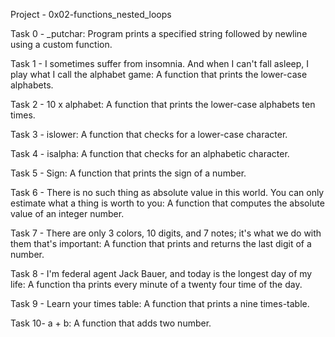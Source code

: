 Project - 0x02-functions_nested_loops

Task 0 - _putchar: Program prints a specified string followed by newline using a custom function.

Task 1 - I sometimes suffer from insomnia. And when I can't fall asleep, I play what I call the alphabet game: A function that prints the lower-case alphabets.

Task 2 - 10 x alphabet: A function that prints the lower-case alphabets ten times.

Task 3 - islower: A function that checks for a lower-case character.

Task 4 - isalpha: A function that checks for an alphabetic character.

Task 5 - Sign: A function that prints the sign of a number.

Task 6 - There is no such thing as absolute value in this world. You can only estimate what a thing is worth to you: A function that computes the absolute value of an integer number.

Task 7 - There are only 3 colors, 10 digits, and 7 notes; it's what we do with them that's important: A function that prints and returns the last digit of a number.

Task 8 - I'm federal agent Jack Bauer, and today is the longest day of my life: A function tha prints every minute of a twenty four time of  the day.

Task 9 - Learn your times table: A function that prints a nine times-table.

Task 10- a + b: A function that adds two number.
